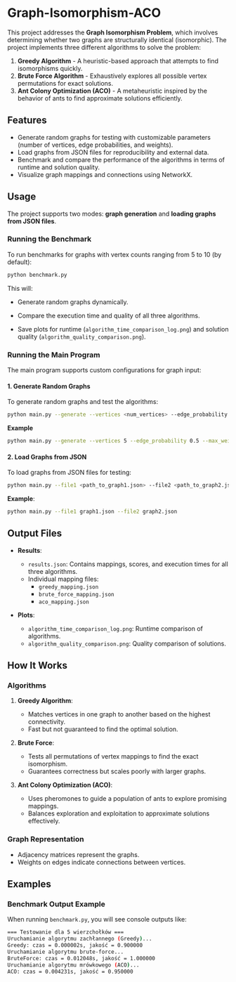 # Graph-Isomorphism-ACO

This project addresses the **Graph Isomorphism Problem**, which involves determining whether two graphs are structurally identical (isomorphic). The project implements three different algorithms to solve the problem:

1. **Greedy Algorithm** - A heuristic-based approach that attempts to find isomorphisms quickly.
2. **Brute Force Algorithm** - Exhaustively explores all possible vertex permutations for exact solutions.
3. **Ant Colony Optimization (ACO)** - A metaheuristic inspired by the behavior of ants to find approximate solutions efficiently.

## Features

- Generate random graphs for testing with customizable parameters (number of vertices, edge probabilities, and weights).
- Load graphs from JSON files for reproducibility and external data.
- Benchmark and compare the performance of the algorithms in terms of runtime and solution quality.
- Visualize graph mappings and connections using NetworkX.

## Usage

The project supports two modes: **graph generation** and **loading graphs from JSON files**.

### Running the Benchmark

To run benchmarks for graphs with vertex counts ranging from 5 to 10 (by default):

```bash
python benchmark.py
```

This will:

- Generate random graphs dynamically.

- Compare the execution time and quality of all three algorithms.

- Save plots for runtime (`algorithm_time_comparison_log.png`) and solution quality (`algorithm_quality_comparison.png`).

### Running the Main Program

The main program supports custom configurations for graph input:

#### 1. Generate Random Graphs

To generate random graphs and test the algorithms:

```bash
python main.py --generate --vertices <num_vertices> --edge_probability <prob> --max_weight <weight>
```

**Example**

```bash
python main.py --generate --vertices 5 --edge_probability 0.5 --max_weight 10
```

#### 2. Load Graphs from JSON

To load graphs from JSON files for testing:

```bash
python main.py --file1 <path_to_graph1.json> --file2 <path_to_graph2.json>
```

**Example**:

```bash
python main.py --file1 graph1.json --file2 graph2.json
```

## Output Files

- **Results**:
  - `results.json`: Contains mappings, scores, and execution times for all three algorithms.
  - Individual mapping files:
    - `greedy_mapping.json`
    - `brute_force_mapping.json`
    - `aco_mapping.json`

- **Plots**:
  - `algorithm_time_comparison_log.png`: Runtime comparison of algorithms.
  - `algorithm_quality_comparison.png`: Quality comparison of solutions.

## How It Works

### Algorithms

1. **Greedy Algorithm**:
   - Matches vertices in one graph to another based on the highest connectivity.
   - Fast but not guaranteed to find the optimal solution.

2. **Brute Force**:
   - Tests all permutations of vertex mappings to find the exact isomorphism.
   - Guarantees correctness but scales poorly with larger graphs.

3. **Ant Colony Optimization (ACO)**:
   - Uses pheromones to guide a population of ants to explore promising mappings.
   - Balances exploration and exploitation to approximate solutions effectively.

### Graph Representation

- Adjacency matrices represent the graphs.
- Weights on edges indicate connections between vertices.

## Examples

### Benchmark Output Example

When running `benchmark.py`, you will see console outputs like:

```bash
=== Testowanie dla 5 wierzchołków ===
Uruchamianie algorytmu zachłannego (Greedy)...
Greedy: czas = 0.000002s, jakość = 0.900000
Uruchamianie algorytmu brute-force...
BruteForce: czas = 0.012048s, jakość = 1.000000
Uruchamianie algorytmu mrówkowego (ACO)...
ACO: czas = 0.004231s, jakość = 0.950000
```
